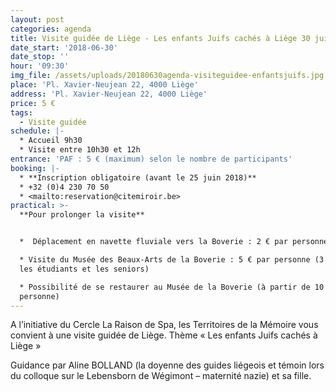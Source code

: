 ```yaml
---
layout: post
categories: agenda
title: Visite guidée de Liège - Les enfants Juifs cachés à Liège 30 juin
date_start: '2018-06-30'
date_stop: ''
hour: '09:30'
img_file: /assets/uploads/20180630agenda-visiteguidee-enfantsjuifs.jpg
place: 'Pl. Xavier-Neujean 22, 4000 Liège'
address: 'Pl. Xavier-Neujean 22, 4000 Liège'
price: 5 €
tags:
  - Visite guidée
schedule: |-
  * Accueil 9h30
  * Visite entre 10h30 et 12h
entrance: 'PAF : 5 € (maximum) selon le nombre de participants'
booking: |-
  * **Inscription obligatoire (avant le 25 juin 2018)**
  * +32 (0)4 230 70 50
  * <mailto:reservation@citemiroir.be>
practical: >-
  **Pour prolonger la visite**


  *  Déplacement en navette fluviale vers la Boverie : 2 € par personne

  * Visite du Musée des Beaux-Arts de la Boverie : 5 € par personne (3 € pour
  les étudiants et les seniors)

  * Possibilité de se restaurer au Musée de la Boverie (à partir de 10 € par
  personne)
---
```

A l’initiative du Cercle La Raison de Spa, les Territoires de la Mémoire vous convient à une visite guidée de Liège. Thème « Les enfants Juifs cachés à Liège »

Guidance par Aline BOLLAND (la doyenne des guides liégeois et témoin lors du colloque sur le Lebensborn de Wégimont – maternité nazie) et sa fille.
